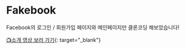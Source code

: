 # Fakebook

Facebook의 로그인 / 회원가입 페이지와 메인페이지만 클론코딩 해보았습니다!

[📺소개 영상 보러 가기](https://www.youtube.com/watch?v=CBZ22u1n6HU){: target="_blank"}
